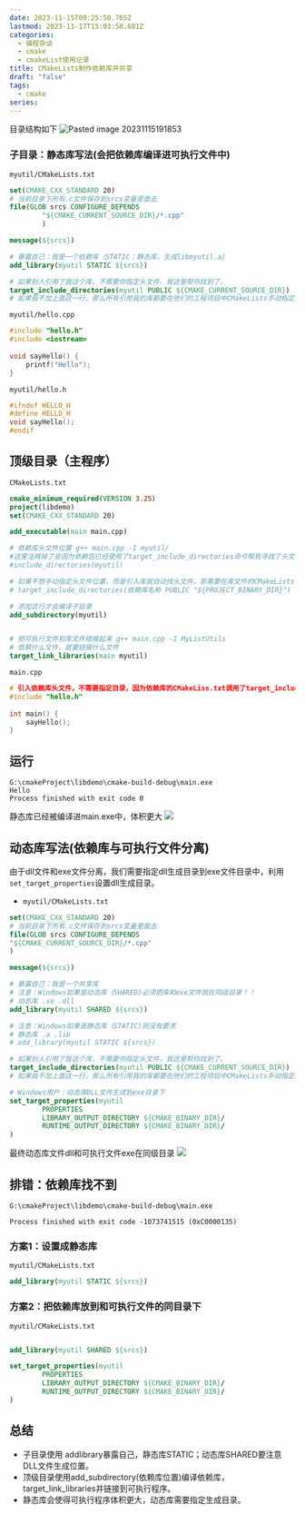 ```yaml
---
date: 2023-11-15T09:25:50.765Z
lastmod: 2023-11-17T15:03:58.681Z
categories:
  - 编程杂谈
  - cmake
  - cmakeList使用记录
title: CMakeLists制作依赖库并共享
draft: "false"
tags:
  - cmake
series: 
---
```



目录结构如下
![Pasted image 20231115191853](Pasted%20image%2020231115191853.png)

### 子目录：静态库写法(会把依赖库编译进可执行文件中)
`myutil/CMakeLists.txt`
```cmake
set(CMAKE_CXX_STANDARD 20) 
# 当前目录下所有.c文件保存到srcs变量里面去
file(GLOB srcs CONFIGURE_DEPENDS
        "${CMAKE_CURRENT_SOURCE_DIR}/*.cpp"
        )

message(${srcs})

# 暴露自己：我是一个依赖库（STATIC：静态库，生成libmyutil.a)
add_library(myutil STATIC ${srcs})

# 如果别人引用了我这个库，不需要你指定头文件，我这里帮你找到了。
target_include_directories(myutil PUBLIC ${CMAKE_CURRENT_SOURCE_DIR})
# 如果我不加上面这一行，那么所有引用我的库都要在他们的工程项目中CMakeLists手动指定头文件目录
```

`myutil/hello.cpp`
```cpp
#include "hello.h"  
#include <iostream>  
  
void sayHello() {  
    printf("Hello");  
}
```

`myutil/hello.h`
```cpp
#ifndef HELLO_H  
#define HELLO_H  
void sayHello();  
#endif
```


## 顶级目录（主程序）
`CMakeLists.txt`
```cmake
cmake_minimum_required(VERSION 3.25)
project(libdemo)
set(CMAKE_CXX_STANDARD 20)

add_executable(main main.cpp)

# 依赖库头文件位置 g++ main.cpp -I myutil/
#这里注释掉了是因为依赖包已经使用了target_include_directories命令帮我寻找了头文件。
#include_directories(myutil)

# 如果不想手动指定头文件位置，而是引入库就自动找头文件，那需要在库文件的CMakeLists中使用
# target_include_directories(依赖库名称 PUBLIC "${PROJECT_BINARY_DIR}")

# 添加这行才会编译子目录
add_subdirectory(myutil)


# 把可执行文件和库文件链接起来 g++ main.cpp -I MyListUtils
# 依赖什么文件，就要链接什么文件
target_link_libraries(main myutil)

```


`main.cpp`
```cpp
# 引入依赖库头文件，不需要指定目录，因为依赖库的CMakeLiss.txt调用了target_include_directories
#include "hello.h"  
  
int main() {  
    sayHello();  
}
```

## 运行
```shell 
G:\cmakeProject\libdemo\cmake-build-debug\main.exe
Hello
Process finished with exit code 0
```
静态库已经被编译进main.exe中，体积更大
![](Pasted%20image%2020231115195518.png)


## 动态库写法(依赖库与可执行文件分离)
由于dll文件和exe文件分离，我们需要指定dll生成目录到exe文件目录中，利用`set_target_properties`设置dll生成目录。

- `myutil/CMakeLists.txt`
```cmake
set(CMAKE_CXX_STANDARD 20)
# 当前目录下所有.c文件保存到srcs变量里面去
file(GLOB srcs CONFIGURE_DEPENDS
"${CMAKE_CURRENT_SOURCE_DIR}/*.cpp"
)

message(${srcs})

# 暴露自己：我是一个共享库
# 注意：Windows如果是动态库（SHARED)必须把库和exe文件放在同级目录！！
# 动态库 .so .dll
add_library(myutil SHARED ${srcs})

# 注意：Windows如果是静态库（STATIC)则没有要求
# 静态库 .a .lib
# add_library(myutil STATIC ${srcs})

# 如果别人引用了我这个库，不需要你指定头文件，我这里帮你找到了。
target_include_directories(myutil PUBLIC ${CMAKE_CURRENT_SOURCE_DIR})
# 如果我不加上面这一行，那么所有引用我的库都要在他们的工程项目中CMakeLists手动指定头文件目录

# Windows用户：动态库DLL文件生成到exe目录下
set_target_properties(myutil
        PROPERTIES
        LIBRARY_OUTPUT_DIRECTORY ${CMAKE_BINARY_DIR}/
        RUNTIME_OUTPUT_DIRECTORY ${CMAKE_BINARY_DIR}/
)

```

最终动态库文件dll和可执行文件exe在同级目录
![](Pasted%20image%2020231115193504.png)



## 排错：依赖库找不到
```
G:\cmakeProject\libdemo\cmake-build-debug\main.exe

Process finished with exit code -1073741515 (0xC0000135)
```

### 方案1：设置成静态库
`myutil/CMakeLists.txt`
```cmake
add_library(myutil STATIC ${srcs})
```


### 方案2：把依赖库放到和可执行文件的同目录下
`myutil/CMakeLists.txt`
```cmake

add_library(myutil SHARED ${srcs})

set_target_properties(myutil  
        PROPERTIES  
        LIBRARY_OUTPUT_DIRECTORY ${CMAKE_BINARY_DIR}/  
        RUNTIME_OUTPUT_DIRECTORY ${CMAKE_BINARY_DIR}/  
)
```

## 总结 
- 子目录使用 addlibrary暴露自己，静态库STATIC；动态库SHARED要注意DLL文件生成位置。
- 顶级目录使用add_subdirectory(依赖库位置)编译依赖库，target_link_libraries并链接到可执行程序。
- 静态库会使得可执行程序体积更大，动态库需要指定生成目录。
